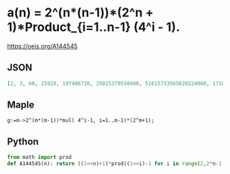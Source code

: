# a\(n\) \= 2^\(n\*\(n\-1\)\)\*\(2^n \+ 1\)\*Product\_\{i\=1\.\.n\-1\} \(4^i \- 1\)\.
https://oeis.org/A144545
## JSON
```JSON
[2, 3, 60, 25920, 197406720, 25015379558400, 51615733565620224000, 1718194449153210615595008000, 918817155086936330770931156779008000, 7877103854727828347931810809383874168094720000, 1081561598265935342583934931877242782978883444539392000000]
```
## Maple
```Maple
g:=m->2^(m*(m-1))*mul( 4^i-1, i=1..m-1)*(2^m+1);
```
## Python
```Python
from math import prod
def A144545(n): return ((1<<n)+1)*prod((1<<i)-1 for i in range(2,2*n-1,2)) << n*(n-1) # _Chai Wah Wu_, Jun 20 2022
```
